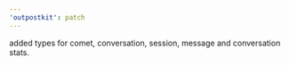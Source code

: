 ```yaml
---
'outpostkit': patch
---
```


added types for comet, conversation, session, message and conversation stats.
